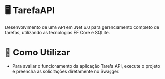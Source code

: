 # 🖥️ TarefaAPI 
Desenvolvimento de uma API em .Net 6.0 para gerenciamento completo de tarefas, utilizando as tecnologias EF Core e SQLite.

# 🔎 Como Utilizar 
- Para avaliar o funcionamento da aplicação Tarefa.API, execute o projeto e preencha as solicitações diretamente no Swagger.

